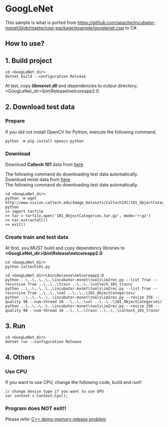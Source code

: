 ﻿# GoogLeNet

This sample is what is ported from https://github.com/apache/incubator-mxnet/blob/master/cpp-package/example/googlenet.cpp to C#.

## How to use?

## 1. Build project

````
cd <GoogLeNet_dir>
dotnet build --configuration Release
````

At last, copy ***libmxnet.dll*** and dependencies to output directory; &lt;GoogLeNet_dir&gt;\bin\Release\netcoreapp2.0.

## 2. Download test data

### Prepare

If you did not install OpenCV for Python, execute the following command.

````
python -m pip install opencv-python
````

### Download

Download **Caltech 101** data from [here](http://www.vision.caltech.edu/Image_Datasets/Caltech101/Caltech101.html).</br>

The following command do downloading test data automatically.</br>
Download mnist data from [here](http://data.mxnet.io/mxnet/data/cifar10.zip).</br>
The following command do downloading test data automatically.

````
cd <GoogLeNet_dir>
python -m wget http://www.vision.caltech.edu/Image_Datasets/Caltech101/101_ObjectCategories.tar.gz
python
>> import tarfile
>> tar = tarfile.open('101_ObjectCategories.tar.gz', mode='r:gz')
>> tar.extractall()
>> exit()
````

### Create train and test data

At first, you MUST build and copy dependency libraries to **<GoogLeNet_dir>\bin\Release\netcoreapp2.0**

````
cd <GoogLeNet_dir>
python caltech101.py

cd <GoogLeNet_dir>\bin\Release\netcoreapp2.0
python ..\..\..\..\..\incubator-mxnet\tools\im2rec.py --list True --recursive True ..\..\..\train ..\..\..\caltech_101_train/
python ..\..\..\..\..\incubator-mxnet\tools\im2rec.py --list True --recursive True ..\..\..\val ..\..\..\101_ObjectCategories/
python ..\..\..\..\..\incubator-mxnet\tools\im2rec.py --resize 256 --quality 90 --num-thread 16 ..\..\..\val ..\..\..\101_ObjectCategories/
python ..\..\..\..\..\incubator-mxnet\tools\im2rec.py --resize 256 --quality 90 --num-thread 16 ..\..\..\train ..\..\..\caltech_101_train/
````

## 3. Run

````
cd <GoogLeNet_dir>
dotnet run --configuration Release
````

## 4. Others

### Use CPU

If you want to use CPU, change the following code, build and run!!

````
// change device type if you want to use GPU
var context = Context.Cpu();
````

### Program does NOT exit!!

Please refer [C++ demo memory release problem](https://github.com/apache/incubator-mxnet/issues/7973)